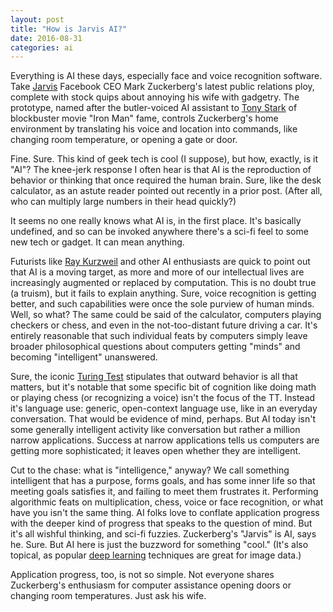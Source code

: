 ```yaml
---
layout: post
title: "How is Jarvis AI?"
date: 2016-08-31
categories: ai
---
```


Everything is AI these days, especially face and voice recognition software.  Take [Jarvis](http://www.usatoday.com/story/tech/news/2016/08/29/zuckerberg-may-debut-jarvis-ai-assistant-next-month/89566074/) Facebook CEO Mark Zuckerberg's latest public relations ploy, complete with stock quips about annoying his wife with gadgetry.  The prototype, named after the butler-voiced AI assistant to [Tony Stark](https://en.wikipedia.org/wiki/Iron_Man) of blockbuster movie "Iron Man" fame, controls Zuckerberg's home environment by translating his voice and location into commands, like changing room temperature, or opening a gate or door.

Fine.  Sure.  This kind of geek tech is cool (I suppose), but how, exactly, is it "AI"?  The knee-jerk response I often hear is that AI is the reproduction of behavior or thinking that once required the human brain.  Sure, like the desk calculator, as an astute reader pointed out recently in a prior post.  (After all, who can multiply large numbers in their head quickly?)

It seems no one really knows what AI is, in the first place.  It's basically undefined, and so can be invoked anywhere there's a sci-fi feel to some new tech or gadget.  It can mean anything.  

Futurists like [Ray Kurzweil](http://www.kurzweilai.net/) and other AI enthusiasts are quick to point out that AI is a moving target, as more and more of our intellectual lives are increasingly augmented or replaced by computation.  This is no doubt true (a truism), but it fails to explain anything.  Sure, voice recognition is getting better, and such capabilities were once the sole purview of human minds.  Well, so what?  The same could be said of the calculator, computers playing checkers or chess, and even in the not-too-distant future driving a car.  It's entirely reasonable that such individual feats by computers simply leave broader philosophical questions about computers getting "minds" and becoming "intelligent" unanswered.

Sure, the iconic [Turing Test](https://en.wikipedia.org/wiki/Turing_test) stipulates that outward behavior is all that matters, but it's notable that some specific bit of cognition like doing math or playing chess (or recognizing a voice) isn't the focus of the TT.  Instead it's language use:  generic, open-context language use, like in an everyday conversation.  That would be evidence of mind, perhaps.  But AI today isn't some generally intelligent activity like conversation but rather a million narrow applications.  Success at narrow applications tells us computers are getting more sophisticated; it leaves open whether they are intelligent.

Cut to the chase:  what is "intelligence," anyway?  We call something intelligent that has a purpose, forms goals, and has some inner life so that meeting goals satisfies it, and failing to meet them frustrates it.  Performing algorithmic feats on multiplication, chess, voice or face recognition, or what have you isn't the same thing.  AI folks love to conflate application progress with the deeper kind of progress that speaks to the question of mind.  But it's all wishful thinking, and sci-fi fuzzies.  Zuckerberg's "Jarvis" is AI, says he.  Sure.  But AI here is just the buzzword for something "cool."  (It's also topical, as popular [deep learning](https://en.wikipedia.org/wiki/Deep_learning) techniques are great for image data.)

Application progress, too, is not so simple.  Not everyone shares Zuckerberg's enthusiasm for computer assistance opening doors or changing room temperatures.  Just ask his wife.


